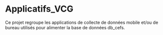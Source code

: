 <h1 style="center">Applicatifs_VCG</h1>

Ce projet regroupe les applications de collecte de données mobile et/ou de bureau utilisés pour alimenter la base de données db_cefs.
